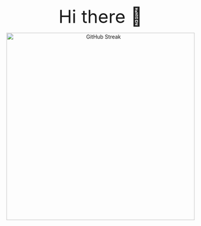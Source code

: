 
<p align="center">
  <font size="25"> Hi there 👋 </font>
</p>


<p align="center">
  <img src="https://streak-stats.demolab.com/?user=cuistobal" alt="GitHub Streak" width="500"/>
</p>



<!--
**cuistobal/cuistobal** is a ✨ _special_ ✨ repository because its `README.md` (this file) appears on your GitHub profile.

Here are some ideas to get you started:

- 🔭 I’m currently working on ...
- 🌱 I’m currently learning ...
- 👯 I’m looking to collaborate on ...
- 🤔 I’m looking for help with ...
- 💬 Ask me about ...
- 📫 How to reach me: ...
- 😄 Pronouns: ...
- ⚡ Fun fact: ...
-->
